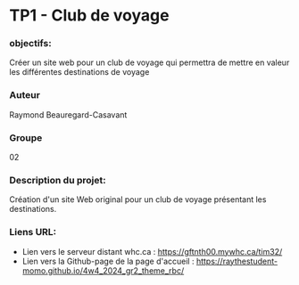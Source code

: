 # TP1 - Club de voyage

### objectifs: 
Créer un site web pour un club de voyage qui permettra de mettre en valeur les différentes destinations de voyage

### Auteur
Raymond Beauregard-Casavant
### Groupe
02
### Description du projet:
Création d'un site Web original pour un club de voyage présentant les destinations.
### Liens URL:

- Lien vers le serveur distant whc.ca : https://gftnth00.mywhc.ca/tim32/
- Lien vers la Github-page de la page d'accueil : https://raythestudent-momo.github.io/4w4_2024_gr2_theme_rbc/





